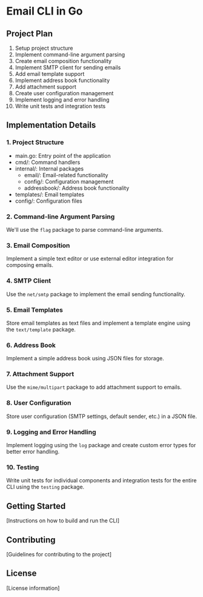 # Email CLI in Go

## Project Plan

1. Setup project structure
2. Implement command-line argument parsing
3. Create email composition functionality
4. Implement SMTP client for sending emails
5. Add email template support
6. Implement address book functionality
7. Add attachment support
8. Create user configuration management
9. Implement logging and error handling
10. Write unit tests and integration tests

## Implementation Details

### 1. Project Structure
- main.go: Entry point of the application
- cmd/: Command handlers
- internal/: Internal packages
  - email/: Email-related functionality
  - config/: Configuration management
  - addressbook/: Address book functionality
- templates/: Email templates
- config/: Configuration files

### 2. Command-line Argument Parsing
We'll use the `flag` package to parse command-line arguments.

### 3. Email Composition
Implement a simple text editor or use external editor integration for composing emails.

### 4. SMTP Client
Use the `net/smtp` package to implement the email sending functionality.

### 5. Email Templates
Store email templates as text files and implement a template engine using the `text/template` package.

### 6. Address Book
Implement a simple address book using JSON files for storage.

### 7. Attachment Support
Use the `mime/multipart` package to add attachment support to emails.

### 8. User Configuration
Store user configuration (SMTP settings, default sender, etc.) in a JSON file.

### 9. Logging and Error Handling
Implement logging using the `log` package and create custom error types for better error handling.

### 10. Testing
Write unit tests for individual components and integration tests for the entire CLI using the `testing` package.

## Getting Started

[Instructions on how to build and run the CLI]

## Contributing

[Guidelines for contributing to the project]

## License

[License information]
